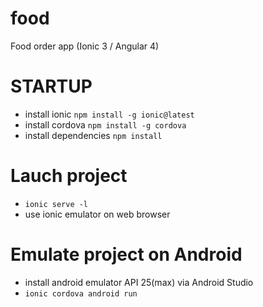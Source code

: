 # food
Food order app (Ionic 3 / Angular 4)


# STARTUP
- install ionic `npm install -g ionic@latest`
- install cordova `npm install -g cordova`
- install dependencies `npm install`

# Lauch project
- `ionic serve -l`
- use ionic emulator on web browser

# Emulate project on Android
- install android emulator API 25(max) via Android Studio
- `ionic cordova android run`

